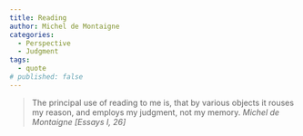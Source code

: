 ```yaml
---
title: Reading
author: Michel de Montaigne
categories:
  - Perspective
  - Judgment
tags:
  - quote
# published: false
---
```


> The principal use of reading to me is, that by various objects it rouses my reason, and employs my judgment, not my memory.
> <cite>Michel de Montaigne [Essays I, 26]</cite>
